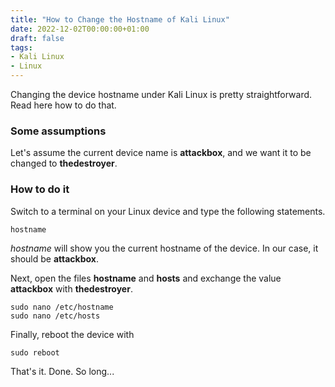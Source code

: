 ```yaml
---
title: "How to Change the Hostname of Kali Linux"
date: 2022-12-02T00:00:00+01:00
draft: false
tags: 
- Kali Linux
- Linux 
---
```


Changing the device hostname under Kali Linux is pretty straightforward. Read here how to do that. 

<!--more-->

### Some assumptions 
Let's assume the current device name is **attackbox**, and we want it to be changed to **thedestroyer**. 

### How to do it 
Switch to a terminal on your Linux device and type the following statements. 

```
hostname
```
*hostname* will show you the current hostname of the device. In our case, it should be **attackbox**. 

Next, open the files **hostname** and **hosts** and exchange the value **attackbox** with **thedestroyer**. 

```
sudo nano /etc/hostname 
sudo nano /etc/hosts
```

Finally, reboot the device with 
```
sudo reboot
```

That's it. Done. 
So long... 

